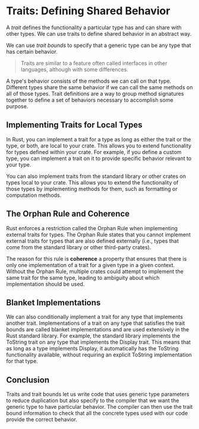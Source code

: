 # Traits: Defining Shared Behavior

A _trait_ defines the functionality a particular type has and can share with other types. We can use traits to define shared behavior in an abstract way.

We can use _trait bounds_ to specify that a generic type can be any type that has certain behavior.

> Traits are similar to a feature often called interfaces in other languages, although with some differences.

A type's behavior consists of the methods we can call on that type. Different types share the same behavior if we can call the same methods on all of those types.
Trait definitions are a way to group method signatures together to define a set of behaviors necessary to accomplish some purpose.

## Implementing Traits for Local Types

In Rust, you can implement a trait for a type as long as either the trait or the type, or both, are local to your crate. This allows you to extend functionality for types defined within your crate. For example, if you define a custom type, you can implement a trait on it to provide specific behavior relevant to your type.

You can also implement traits from the standard library or other crates on types local to your crate. This allows you to extend the functionality of those types by implementing methods for them, such as formatting or computation methods.

## The Orphan Rule and Coherence

Rust enforces a restriction called the Orphan Rule when implementing external traits for types. The Orphan Rule states that you cannot implement external traits for types that are also defined externally (i.e., types that come from the standard library or other third-party crates).

The reason for this rule is __coherence__ a property that ensures that there is only one implementation of a trait for a given type in a given context. Without the Orphan Rule, multiple crates could attempt to implement the same trait for the same type, leading to ambiguity about which implementation should be used.

## Blanket Implementations

We can also conditionally implement a trait for any type that implements another trait. Implementations of a trait on any type that satisfies the trait bounds are called blanket implementations and are used extensively in the Rust standard library. For example, the standard library implements the ToString trait on any type that implements the Display trait. This means that as long as a type implements Display, it automatically has the ToString functionality available, without requiring an explicit ToString implementation for that type.

## Conclusion

Traits and trait bounds let us write code that uses generic type parameters to reduce duplication but also specify to the compiler that we want the generic type to have particular behavior. The compiler can then use the trait bound information to check that all the concrete types used with our code provide the correct behavior.